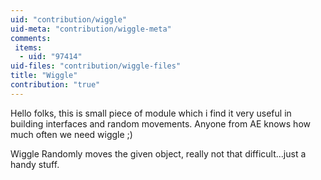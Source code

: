 ```yaml
---
uid: "contribution/wiggle"
uid-meta: "contribution/wiggle-meta"
comments: 
 items: 
  - uid: "97414"
uid-files: "contribution/wiggle-files"
title: "Wiggle"
contribution: "true"
---
```


Hello folks, this is small piece of module which i find it very useful in building interfaces and random movements. Anyone from AE knows how much often we need wiggle ;)

Wiggle Randomly moves the given object, really not that difficult...just a handy stuff.